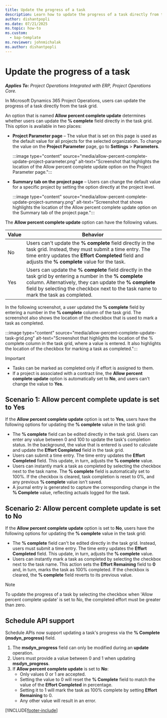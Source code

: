```yaml
---
title: Update the progress of a task
description: Learn how to update the progress of a task directly from the task grid.
author: dishantpopli
ms.date: 07/21/2025
ms.topic: how-to
ms.custom: 
  - bap-template
ms.reviewer: johnmichalak
ms.author: dishantpopli
---
```


# Update the progress of a task

_**Applies To:** Project Operations Integrated with ERP, Project Operations Core._

In Microsoft Dynamics 365 Project Operations, users can update the progress of a task directly from the task grid.

An option that is named **Allow percent complete update** determines whether users can update the **% complete** field directly in the task grid. This option is available in two places:

- **Project Parameter page** – The value that is set on this page is used as the default value for all projects for the selected organization. To change the value on the **Project Parameter** page, go to **Settings** \> **Parameters**.

    :::image type="content" source="media/allow-percent-complete-update-project-parameter.png" alt-text="Screenshot that highlights the location of the Allow percent complete update option on the Project Parameter page.":::

- **Summary tab on the project page** – Users can change the default value for a specific project by setting the option directly at the project level.

    :::image type="content" source="media/allow-percent-complete-update-project-summary.png" alt-text="Screenshot that shows highlights the location of the Allow percent complete update option on the Summary tab of the project page.":::

The **Allow percent complete update** option can have the following values.

| Value | Behavior |
|-------|----------|
| No | Users can't update the **% complete** field directly in the task grid. Instead, they must submit a time entry. The time entry updates the **Effort Completed** field and adjusts the **% complete** value for the task.|
| Yes | Users can update the **% complete** field directly in the task grid by entering a number in the **% complete** column. Alternatively, they can update the **% complete** field by selecting the checkbox next to the task name to mark the task as completed. |

In the following screenshot, a user updated the **% complete** field by entering a number in the **% complete** column of the task grid. The screenshot also shows the location of the checkbox that is used to mark a task as completed.

:::image type="content" source="media/allow-percent-complete-update-task-grid.png" alt-text="Screenshot that highlights the location of the % complete column in the task grid, where a value is entered. It also highlights the location of the checkbox for marking a task as completed.":::

> [!IMPORTANT]
> - Tasks can be marked as completed only if effort is assigned to them.
> - If a project is associated with a contract line, the **Allow percent complete update** option is automatically set to **No**, and users can't change the value to **Yes**.

## Scenario 1: Allow percent complete update is set to Yes

If the **Allow percent complete update** option is set to **Yes**, users have the following options for updating the **% complete** value in the task grid:

- The **% complete** field can be edited directly in the task grid. Users can enter any value between 0 and 100 to update the task's completion status. In the background, the value that is entered is used to calculate and update the **Effort Completed** field in the task grid.
- Users can submit a time entry. The time entry updates the **Effort Completed** field. This update, in turn, adjusts the **% complete** value.
- Users can instantly mark a task as completed by selecting the checkbox next to the task name. The **% complete** field is automatically set to 100%. If the checkbox is cleared, task completion is reset to 0%, and any previous **% complete** value isn't saved.
- A journal entry is generated to capture the corresponding change in the **% Complete** value, reflecting actuals logged for the task.

## Scenario 2: Allow percent complete update is set to No

If the **Allow percent complete update** option is set to **No**, users have the following options for updating the **% complete** value in the task grid:

- The **% complete** field can't be edited directly in the task grid. Instead, users must submit a time entry. The time entry updates the **Effort Completed** field. This update, in turn, adjusts the **% complete** value.
- Users can instantly mark a task as completed by selecting the checkbox next to the task name. This action sets the **Effort Remaining** field to **0** and, in turn, marks the task as 100% completed. If the checkbox is cleared, the **% complete** field reverts to its previous value.

> [!NOTE]
> To update the progress of a task by selecting the checkbox when 'Allow percent complete update' is set to No, the completed effort must be greater than zero.

## Schedule API support
Schedule APIs now support updating a task's progress via the **% Complete (msdyn_progress)** field.
1. The **msdyn_progress** field can only be modified during an **update** operation.
2. Users must provide a value between 0 and 1 when updating **msdyn_progress**.
3. If **Allow percent complete update** is set to **No**:
   - Only values 0 or 1 are accepted.
   - Setting the value to 0 will reset the **% Complete** field to match the value of the **Effort Completed** in percentage.
   - Setting it to 1 will mark the task as 100% complete by setting **Effort Remaining** to 0.
   - Any other value will result in an error.

[!INCLUDE[footer-include](../includes/footer-banner.md)]
